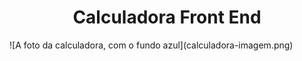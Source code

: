 <h1 align="center"> Calculadora Front End </h1>
![A foto da calculadora, com o fundo azul](calculadora-imagem.png)
